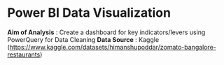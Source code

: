 # Power BI Data Visualization
**Aim of Analysis**			: Create a dashboard for key indicators/levers using PowerQuery for Data Cleaning 
**Data Source**					: Kaggle (https://www.kaggle.com/datasets/himanshupoddar/zomato-bangalore-restaurants)
